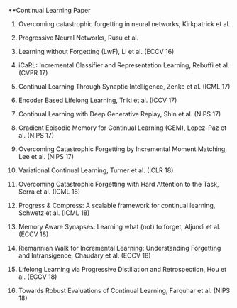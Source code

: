 **Continual Learning Paper

1. Overcoming catastrophic forgetting in neural networks, Kirkpatrick et al.

2. Progressive Neural Networks, Rusu et al.

3. Learning without Forgetting (LwF), Li et al. (ECCV 16)

4. iCaRL: Incremental Classifier and Representation Learning, Rebuffi et al. (CVPR 17)

5. Continual Learning Through Synaptic Intelligence, Zenke et al. (ICML 17)

6. Encoder Based Lifelong Learning, Triki et al. (ICCV 17)

7. Continual Learning with Deep Generative Replay, Shin et al. (NIPS 17)

8. Gradient Episodic Memory for Continual Learning (GEM),  Lopez-Paz et al. (NIPS 17)

9. Overcoming Catastrophic Forgetting by Incremental Moment Matching, Lee et al. (NIPS 17)

10. Variational Continual Learning, Turner et al. (ICLR 18)

11. Overcoming Catastrophic Forgetting with Hard Attention to the Task, Serra et al. (ICML 18)

12. Progress & Compress: A scalable framework for continual learning, Schwetz et al. (ICML 18)

13. Memory Aware Synapses: Learning what (not) to forget, Aljundi et al. (ECCV 18)

14. Riemannian Walk for Incremental Learning: Understanding Forgetting and Intransigence, Chaudary et al. (ECCV 18)

15. Lifelong Learning via Progressive Distillation and Retrospection, Hou et al. (ECCV 18)

16. Towards Robust Evaluations of Continual Learning, Farquhar et al. (NIPS 18)



